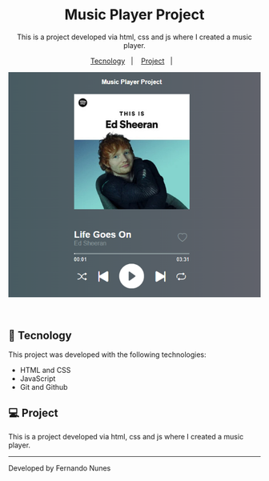 <h1 align="center"> Music Player Project </h1>

<p align="center">
This is a project developed via html, css and js where I created a music player.
</p>

<p align="center">
  <a href="#-tecnology">Tecnology</a>&nbsp;&nbsp;&nbsp;|&nbsp;&nbsp;&nbsp;
  <a href="#-project">Project</a>&nbsp;&nbsp;&nbsp;|&nbsp;&nbsp;&nbsp;
</p>

<p align="center">
  <img alt="music player" src="/images/musicplayer.png">
</p>

<br>

## 🚀 Tecnology

This project was developed with the following technologies:

- HTML and CSS
- JavaScript
- Git and Github

## 💻 Project

This is a project developed via html, css and js where I created a music player.

---

Developed by Fernando Nunes
